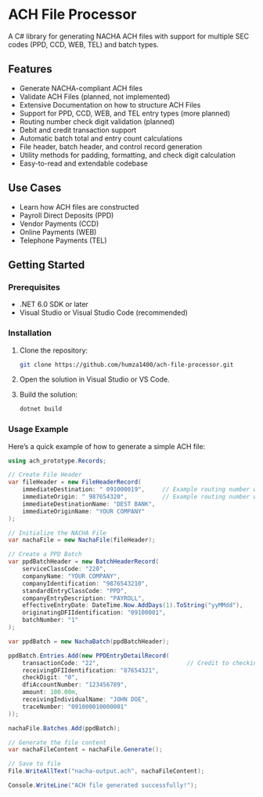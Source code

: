 # ACH File Processor

A C# library for generating NACHA ACH files with support for multiple SEC codes (PPD, CCD, WEB, TEL) and batch types.

## Features

- Generate NACHA-compliant ACH files
- Validate ACH Files (planned, not implemented)
- Extensive Documentation on how to structure ACH Files
- Support for PPD, CCD, WEB, and TEL entry types (more planned)
- Routing number check digit validation (planned)
- Debit and credit transaction support
- Automatic batch total and entry count calculations
- File header, batch header, and control record generation
- Utility methods for padding, formatting, and check digit calculation
- Easy-to-read and extendable codebase

## Use Cases

- Learn how ACH files are constructed
- Payroll Direct Deposits (PPD)
- Vendor Payments (CCD)
- Online Payments (WEB)
- Telephone Payments (TEL)

## Getting Started

### Prerequisites

- .NET 6.0 SDK or later
- Visual Studio or Visual Studio Code (recommended)

### Installation

1. Clone the repository:
    ```bash
    git clone https://github.com/humza1400/ach-file-processor.git
    ```

2. Open the solution in Visual Studio or VS Code.

3. Build the solution:
    ```bash
    dotnet build
    ```

### Usage Example

Here’s a quick example of how to generate a simple ACH file:

```csharp
using ach_prototype.Records;

// Create File Header
var fileHeader = new FileHeaderRecord(
    immediateDestination: " 091000019",     // Example routing number with space prefix
    immediateOrigin: " 987654320",          // Example routing number with space prefix
    immediateDestinationName: "DEST BANK",
    immediateOriginName: "YOUR COMPANY"
);

// Initialize the NACHA File
var nachaFile = new NachaFile(fileHeader);

// Create a PPD Batch
var ppdBatchHeader = new BatchHeaderRecord(
    serviceClassCode: "220",
    companyName: "YOUR COMPANY",
    companyIdentification: "9876543210",
    standardEntryClassCode: "PPD",
    companyEntryDescription: "PAYROLL",
    effectiveEntryDate: DateTime.Now.AddDays(1).ToString("yyMMdd"),
    originatingDFIIdentification: "09100001",
    batchNumber: "1"
);

var ppdBatch = new NachaBatch(ppdBatchHeader);

ppdBatch.Entries.Add(new PPDEntryDetailRecord(
    transactionCode: "22",                         // Credit to checking
    receivingDFIIdentification: "87654321",
    checkDigit: "0",
    dfiAccountNumber: "123456789",
    amount: 100.00m,
    receivingIndividualName: "JOHN DOE",
    traceNumber: "091000010000001"
));

nachaFile.Batches.Add(ppdBatch);

// Generate the file content
var nachaFileContent = nachaFile.Generate();

// Save to file
File.WriteAllText("nacha-output.ach", nachaFileContent);

Console.WriteLine("ACH file generated successfully!");
